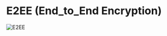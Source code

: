 # E2EE (End_to_End Encryption)
![E2EE](https://media.geeksforgeeks.org/wp-content/uploads/Untitled-3-1.jpg)
